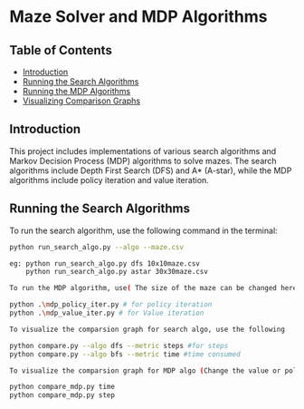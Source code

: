# Maze Solver and MDP Algorithms

## Table of Contents

- [Introduction](#introduction)
- [Running the Search Algorithms](#running-the-search-algorithms)
- [Running the MDP Algorithms](#running-the-mdp-algorithms)
- [Visualizing Comparison Graphs](#visualizing-comparison-graphs)

## Introduction

This project includes implementations of various search algorithms and Markov Decision Process (MDP) algorithms to solve mazes. The search algorithms include Depth First Search (DFS) and A* (A-star), while the MDP algorithms include policy iteration and value iteration.

## Running the Search Algorithms

To run the search algorithm, use the following command in the terminal:

```bash
python run_search_algo.py --algo --maze.csv

eg: python run_search_algo.py dfs 10x10maze.csv
    python run_search_algo.py astar 30x30maze.csv

To run the MDP algorithm, use( The size of the maze can be changed here (m.CreateMaze(loadMaze='10x10maze.csv', theme=COLOR.light) )

python .\mdp_policy_iter.py # for policy iteration
python .\mdp_value_iter.py # for Value iteration

To visualize the comparsion graph for search algo, use the following

python compare.py --algo dfs --metric steps #for steps
python compare.py --algo bfs --metric time #time consumed

To visualize the comparsion graph for MDP algo (Change the value or policy iteration by commenting this line result = run_iteration(maze_file, policy_iteration, plot_choice)  and uncommenting the other line ), use the following

python compare_mdp.py time 
python compare_mdp.py step 
